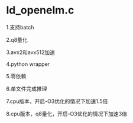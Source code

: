 # ld_openelm.c

1.支持batch

2.q8量化

3.avx2和avx512加速

4.python wrapper

5.零依赖

6.单文件完成推理

7.cpu版本，开启-O3优化的情况下加速1.5倍

8.cpu版本，q8量化，开启-O3优化的情况下加速3倍

